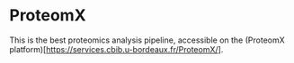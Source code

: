 # ProteomX

This is the best proteomics analysis pipeline, accessible on the (ProteomX platform)[https://services.cbib.u-bordeaux.fr/ProteomX/].
